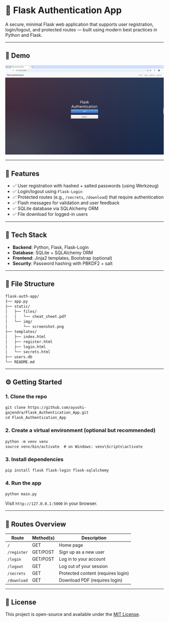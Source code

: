 # 🔐 Flask Authentication App

A secure, minimal Flask web application that supports user registration, login/logout, and protected routes — built using modern best practices in Python and Flask.

---

## 📸 Demo

![App Screenshot](screenshot.png)

---

## 🚀 Features

- ✅ User registration with hashed + salted passwords (using Werkzeug)
- ✅ Login/logout using `Flask-Login`
- ✅ Protected routes (e.g., `/secrets`, `/download`) that require authentication
- ✅ Flash messages for validation and user feedback
- ✅ SQLite database via SQLAlchemy ORM
- ✅ File download for logged-in users

---

## 🧱 Tech Stack

- **Backend**: Python, Flask, Flask-Login
- **Database**: SQLite + SQLAlchemy ORM
- **Frontend**: Jinja2 templates, Bootstrap (optional)
- **Security**: Password hashing with PBKDF2 + salt

---

## 📂 File Structure

```
flask-auth-app/
├── app.py
├── static/
│   ├── files/
│   │   └── cheat_sheet.pdf
│   └── img/
│       └── screenshot.png
├── templates/
│   ├── index.html
│   ├── register.html
│   ├── login.html
│   └── secrets.html
├── users.db
└── README.md
```

---

## ⚙️ Getting Started

### 1. Clone the repo

```
git clone https://github.com/ayushi-gajendra/Flask_Authentication_App.git
cd Flask_Authentication_App
```

### 2. Create a virtual environment (optional but recommended)

```
python -m venv venv
source venv/bin/activate  # on Windows: venv\Scripts\activate
```

### 3. Install dependencies

```
pip install flask flask-login flask-sqlalchemy
```

### 4. Run the app

```
python main.py
```

Visit `http://127.0.0.1:5000` in your browser.

---

## 🔐 Routes Overview

| Route        | Method(s) | Description                           |
|--------------|-----------|---------------------------------------|
| `/`          | GET       | Home page                             |
| `/register`  | GET/POST  | Sign up as a new user                 |
| `/login`     | GET/POST  | Log in to your account                |
| `/logout`    | GET       | Log out of your session               |
| `/secrets`   | GET       | Protected content (requires login)    |
| `/download`  | GET       | Download PDF (requires login)         |

---

## 📄 License

This project is open-source and available under the [MIT License](LICENSE).
